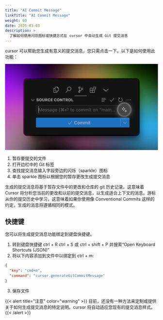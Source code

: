 ```yaml
---
title: "AI Commit Message"
linkTitle: "AI Commit Message"
weight: 60
date: 2025-03-03
description: >
  了解如何使用闪烁图标或快捷方式在 cursor 中自动生成 Git 提交消息
---
```


cursor 可以帮助您生成有意义的提交消息，您只需点击一下。以下是如何使用此功能：

![generate-commit-message](images/generate-commit-message.png)

1. 暂存要提交的文件
2. 打开边栏中的 Git 标签
3. 查找提交消息输入字段旁边的闪烁（sparkle）图标
4. 单击 sparkle 图标以根据您的暂存更改生成提交消息

生成的提交消息将基于暂存文件中的更改和仓库的 git 历史记录。这意味着 Cursor 将分析您当前的更改和以前的提交消息，以生成适合上下文的消息。游标从你的提交历史中学习，这意味着如果你使用像 Conventional Commits 这样的约定，生成的消息将遵循相同的模式。

## 快捷键

您可以将生成提交消息功能绑定到键盘快捷键。

1. 转到键盘快捷键 ctrl + R ctrl + S 或 ctrl + shift + P 并搜索“Open Keyboard Shortcuts (JSON)”
2. 将以下内容添加到文件中以绑定到 ctrl + m:

  ```json
  {
    "key": "cmd+m",
    "command": "cursor.generateGitCommitMessage"
  }
  ```

3. 保存文件

{{< alert title="注意" color="warning" >}}
目前，还没有一种方法来定制或提供关于如何生成提交消息的特定说明。cursor 将自动适应您现有的提交消息样式。
{{< /alert >}}